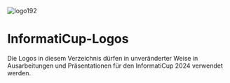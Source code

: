 ![logo192](https://github.com/informatiCup/informatiCup2024/assets/600435/dfa3ecba-5e09-4974-8d58-52c52833a3a2)

# InformatiCup-Logos

Die Logos in diesem Verzeichnis dürfen in unveränderter Weise in Ausarbeitungen und Präsentationen für den InformatiCup 2024 verwendet werden.
